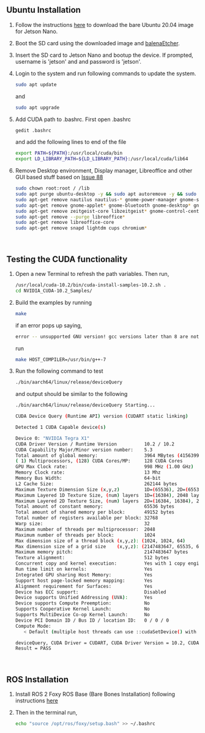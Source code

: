 ## Ubuntu Installation

1. Follow the instructions [here](https://github.com/Qengineering/Jetson-Nano-Ubuntu-20-image?tab=readme-ov-file#bare-image) to download the bare Ubuntu 20.04 image for Jetson Nano.
2. Boot the SD card using the downloaded image and [balenaEtcher](https://etcher.balena.io/).
3. Insert the SD card to Jetson Nano and bootup the device. If prompted, username is 'jetson' and and password is 'jetson'.
4. Login to the system and run following commands to update the system.
   ```bash
   sudo apt update
   ```
   and
   ```bash
   sudo apt upgrade
   ```
5. Add CUDA path to .bashrc. First open .bashrc 
   ```bash
   gedit .bashrc
   ```
   and add the following lines to end of the file
   ```bash
   export PATH=${PATH}:/usr/local/cuda/bin
   export LD_LIBRARY_PATH=${LD_LIBRARY_PATH}:/usr/local/cuda/lib64
   ```
6. Remove Desktop environment, Display manager, Libreoffice and other GUI based stuff based on [Issue 88](https://github.com/Qengineering/Jetson-Nano-Ubuntu-20-image/issues/88)

   ```bash
   sudo chown root:root / /lib
   sudo apt purge ubuntu-desktop -y && sudo apt autoremove -y && sudo apt autoclean
   sudo apt-get remove nautilus nautilus-* gnome-power-manager gnome-screensaver gnome-termina* gnome-pane* 
   sudo apt-get remove gnome-applet* gnome-bluetooth gnome-desktop* gnome-sessio* gnome-user* gnome-shell-common
   sudo apt-get remove zeitgeist-core libzeitgeist* gnome-control-center gnome-screenshot && sudo apt-get autoremove
   sudo apt-get remove --purge libreoffice*
   sudo apt-get remove libreoffice-core
   sudo apt-get remove snapd lightdm cups chromium*
   ```

<br>

## Testing the CUDA functionality

1. Open a new Terminal to refresh the path variables. Then run,

   ```bash
   /usr/local/cuda-10.2/bin/cuda-install-samples-10.2.sh .
   cd NVIDIA_CUDA-10.2_Samples/
   ```

2. Build the examples by running
   ```bash
   make
   ```

   if an error pops up saying,

   ```bash
   error -- unsupported GNU version! gcc versions later than 8 are not supported!
   ```
   run

   ```bash
   make HOST_COMPILER=/usr/bin/g++-7
   ```
3. Run the following command to test
   ```bash
   ./bin/aarch64/linux/release/deviceQuery
   ```
   and output should be similar to the following
   ```bash
   ./bin/aarch64/linux/release/deviceQuery Starting...

   CUDA Device Query (Runtime API) version (CUDART static linking)

   Detected 1 CUDA Capable device(s)

   Device 0: "NVIDIA Tegra X1"
   CUDA Driver Version / Runtime Version          10.2 / 10.2
   CUDA Capability Major/Minor version number:    5.3
   Total amount of global memory:                 3964 MBytes (4156399616 bytes)
   ( 1) Multiprocessors, (128) CUDA Cores/MP:     128 CUDA Cores
   GPU Max Clock rate:                            998 MHz (1.00 GHz)
   Memory Clock rate:                             13 Mhz
   Memory Bus Width:                              64-bit
   L2 Cache Size:                                 262144 bytes
   Maximum Texture Dimension Size (x,y,z)         1D=(65536), 2D=(65536, 65536), 3D=(4096, 4096, 4096)
   Maximum Layered 1D Texture Size, (num) layers  1D=(16384), 2048 layers
   Maximum Layered 2D Texture Size, (num) layers  2D=(16384, 16384), 2048 layers
   Total amount of constant memory:               65536 bytes
   Total amount of shared memory per block:       49152 bytes
   Total number of registers available per block: 32768
   Warp size:                                     32
   Maximum number of threads per multiprocessor:  2048
   Maximum number of threads per block:           1024
   Max dimension size of a thread block (x,y,z): (1024, 1024, 64)
   Max dimension size of a grid size    (x,y,z): (2147483647, 65535, 65535)
   Maximum memory pitch:                          2147483647 bytes
   Texture alignment:                             512 bytes
   Concurrent copy and kernel execution:          Yes with 1 copy engine(s)
   Run time limit on kernels:                     Yes
   Integrated GPU sharing Host Memory:            Yes
   Support host page-locked memory mapping:       Yes
   Alignment requirement for Surfaces:            Yes
   Device has ECC support:                        Disabled
   Device supports Unified Addressing (UVA):      Yes
   Device supports Compute Preemption:            No
   Supports Cooperative Kernel Launch:            No
   Supports MultiDevice Co-op Kernel Launch:      No
   Device PCI Domain ID / Bus ID / location ID:   0 / 0 / 0
   Compute Mode:
      < Default (multiple host threads can use ::cudaSetDevice() with device simultaneously) >

   deviceQuery, CUDA Driver = CUDART, CUDA Driver Version = 10.2, CUDA Runtime Version = 10.2, NumDevs = 1
   Result = PASS
   ```
   
<br>

## ROS Installation

1. Install ROS 2 Foxy ROS Base (Bare Bones Installation) following instructions [here](https://docs.ros.org/en/foxy/Installation/Ubuntu-Install-Debians.html)

2. Then in the terminal run,

   ```bash
   echo "source /opt/ros/foxy/setup.bash" >> ~/.bashrc
   ```